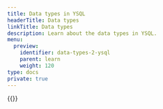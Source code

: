 ```yaml
---
title: Data types in YSQL
headerTitle: Data types
linkTitle: Data types
description: Learn about the data types in YSQL.
menu:
  preview:
    identifier: data-types-2-ysql
    parent: learn
    weight: 120
type: docs
private: true
---
```

<!-- Page DISABLED for lack of content -->

{{<api-tabs>}}
